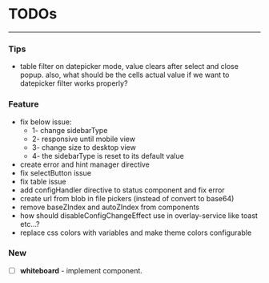 # TODOs

---

### Tips

- table filter on datepicker mode, value clears after select and close popup. also, what should be the cells actual
  value if we want to datepicker filter works properly?

### Feature

- fix below issue:
  - 1- change sidebarType
  - 2- responsive until mobile view
  - 3- change size to desktop view
  - 4- the sidebarType is reset to its default value
- create error and hint manager directive
- fix selectButton issue
- fix table issue
- add configHandler directive to status component and fix error
- create url from blob in file pickers (instead of convert to base64)
- remove baseZIndex and autoZIndex from components
- how should disableConfigChangeEffect use in overlay-service like toast etc...?
- replace css colors with variables and make theme colors configurable

### New

- [ ] **whiteboard** - implement component.
